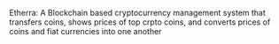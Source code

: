 Etherra: A Blockchain based cryptocurrency management system that transfers coins, shows prices of top crpto coins, and converts prices of coins and fiat currencies into one another
